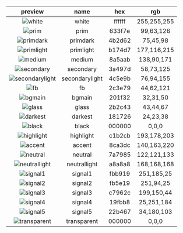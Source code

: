 |preview|name|hex|rgb|
|:---:|:---:|:---:|:---:|
|![white](https://placehold.it/80/ffffff/000000?text=+)|white|ffffff|255,255,255|
|![prim](https://placehold.it/80/633f7e/000000?text=+)|prim|633f7e|99,63,126|
|![primdark](https://placehold.it/80/4b2d62/000000?text=+)|primdark|4b2d62|75,45,98|
|![primlight](https://placehold.it/80/b174d7/000000?text=+)|primlight|b174d7|177,116,215|
|![medium](https://placehold.it/80/8a5aab/000000?text=+)|medium|8a5aab|138,90,171|
|![secondary](https://placehold.it/80/3a497d/000000?text=+)|secondary|3a497d|58,73,125|
|![secondarylight](https://placehold.it/80/4c5e9b/000000?text=+)|secondarylight|4c5e9b|76,94,155|
|![fb](https://placehold.it/80/2c3e79/000000?text=+)|fb|2c3e79|44,62,121|
|![bgmain](https://placehold.it/80/201f32/000000?text=+)|bgmain|201f32|32,31,50|
|![glass](https://placehold.it/80/2b2c43/000000?text=+)|glass|2b2c43|43,44,67|
|![darkest](https://placehold.it/80/181726/000000?text=+)|darkest|181726|24,23,38|
|![black](https://placehold.it/80/000000/000000?text=+)|black|000000|0,0,0|
|![highlight](https://placehold.it/80/c1b2cb/000000?text=+)|highlight|c1b2cb|193,178,203|
|![accent](https://placehold.it/80/8ca3dc/000000?text=+)|accent|8ca3dc|140,163,220|
|![neutral](https://placehold.it/80/7a7985/000000?text=+)|neutral|7a7985|122,121,133|
|![neutrallight](https://placehold.it/80/a8a8a8/000000?text=+)|neutrallight|a8a8a8|168,168,168|
|![signal1](https://placehold.it/80/fbb919/000000?text=+)|signal1|fbb919|251,185,25|
|![signal2](https://placehold.it/80/fb5e19/000000?text=+)|signal2|fb5e19|251,94,25|
|![signal3](https://placehold.it/80/c7962c/000000?text=+)|signal3|c7962c|199,150,44|
|![signal4](https://placehold.it/80/19fbb8/000000?text=+)|signal4|19fbb8|25,251,184|
|![signal5](https://placehold.it/80/22b467/000000?text=+)|signal5|22b467|34,180,103|
|![transparent](https://placehold.it/80/000000/000000?text=+)|transparent|000000|0,0,0|